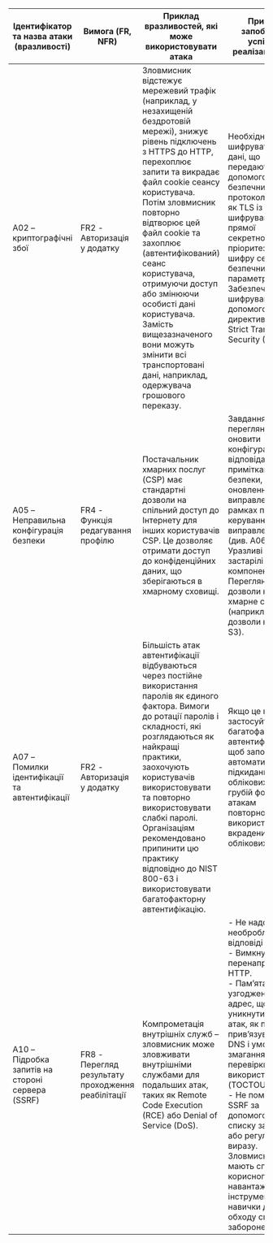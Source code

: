 |Ідентифікатор та назва атаки (вразливості) | Вимога (FR, NFR) | Приклад вразливостей, які може використовувати атака | Приклад запобігання успішної реалізації атаки|
| -- | -- | -- | -- |
|A02 – криптографічні збої | FR2 - Авторизація у додатку | Зловмисник відстежує мережевий трафік (наприклад, у незахищеній бездротовій мережі), знижує рівень підключень з HTTPS до HTTP, перехоплює запити та викрадає файл cookie сеансу користувача. Потім зловмисник повторно відтворює цей файл cookie та захоплює (автентифікований) сеанс користувача, отримуючи доступ або змінюючи особисті дані користувача. Замість вищезазначеного вони можуть змінити всі транспортовані дані, наприклад, одержувача грошового переказу.|Необхідно шифрувати всі дані, що передаються, за допомогою безпечних протоколів, таких як TLS із шифруванням прямої секретності (FS), пріоритезацією шифру сервером і безпечними параметрами. Забезпечте шифрування за допомогою таких директив, як HTTP Strict Transport Security (HSTS). |
|A05 – Неправильна конфігурація безпеки |FR4 - Функція редагування профілю | Постачальник хмарних послуг (CSP) має стандартні дозволи на спільний доступ до Інтернету для інших користувачів CSP. Це дозволяє отримати доступ до конфіденційних даних, що зберігаються в хмарному сховищі.| Завдання переглянути та оновити конфігурації, що відповідають усім приміткам щодо безпеки, оновленням і виправленням у рамках процесу керування виправленнями (див. A06:2021-Уразливі та застарілі компоненти ). Перегляньте дозволи на хмарне сховище (наприклад, дозволи на відро S3).|
|A07 – Помилки ідентифікації та автентифікації | FR2 - Авторизація у додатку |Більшість атак автентифікації відбуваються через постійне використання паролів як єдиного фактора. Вимоги до ротації паролів і складності, які розглядаються як найкращі практики, заохочують користувачів використовувати та повторно використовувати слабкі паролі. Організаціям рекомендовано припинити цю практику відповідно до NIST 800-63 і використовувати багатофакторну автентифікацію. | Якщо це можливо, застосуйте багатофакторну автентифікацію, щоб запобігти автоматизованому підкиданню облікових даних, грубій форсації та атакам повторного використання вкрадених облікових даних.|
|A10 – Підробка запитів на стороні сервера (SSRF) | FR8 - Перегляд результату проходження реабілітації | Компрометація внутрішніх служб – зловмисник може зловживати внутрішніми службами для подальших атак, таких як Remote Code Execution (RCE) або Denial of Service (DoS).| - Не надсилайте необроблені відповіді клієнтам. <br>- Вимкнути перенаправлення HTTP.<br> - Пам’ятайте про узгодженість URL-адрес, щоб уникнути таких атак, як повторне прив’язування DNS і умови змагання «час перевірки, час використання» (TOCTOU). <br>- Не пом’якшуйте SSRF за допомогою списку заборони або регулярного виразу. Зловмисники мають списки корисного навантаження, інструменти та навички для обходу списків заборонених. |
